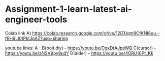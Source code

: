 # Assignment-1-learn-latest-ai-engineer-tools
Colab link
A) https://colab.research.google.com/drive/12lZUqm8CfKNl8uu_-fRH9Ll0tPktJpAZ?usp=sharing

youtube links:
A - 
B(bolt.diy) - https://youtu.be/OqxDtAJpeWQ
C(cursor) - https://youtu.be/aNSV9py9udY
D(aider) - https://youtu.be/4ORU16Pt_Kk

